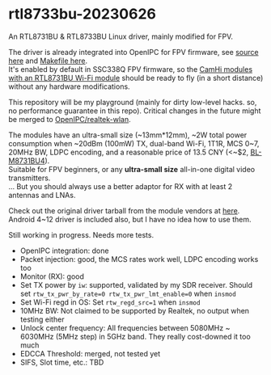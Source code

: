 # rtl8733bu-20230626
An RTL8731BU & RTL8733BU Linux driver, mainly modified for FPV.  

The driver is already integrated into OpenIPC for FPV firmware, see [source here](https://github.com/OpenIPC/realtek-wlan/tree/rtl8733bu_fpv) and [Makefile here](https://github.com/OpenIPC/firmware/commit/c542e4c0b1527e37d725f0c22e6e7d3e6a418ee7).   
It's enabled by default in SSC338Q FPV firmware, so the [CamHi modules with an RTL8731BU Wi-Fi module](https://www.aliexpress.us/item/3256805563698843.html) should be ready to fly (in a short distance) without any hardware modifications.  

This repository will be my playground (mainly for dirty low-level hacks. so, no performance guarantee in this repo). Critical changes in the future might be merged to [OpenIPC/realtek-wlan](https://github.com/OpenIPC/realtek-wlan/tree/rtl8733bu_fpv).  

The modules have an ultra-small size (\~13mm\*12mm), \~2W total power consumption when \~20dBm (100mW) TX, dual-band Wi-Fi, 1T1R, MCS 0~7, 20MHz BW, LDPC encoding, and a reasonable price of 13.5 CNY (<\~$2, [BL-M8731BU4](https://www.b-link.net.cn/product_34_287.html)).  
Suitable for FPV beginners, or any **ultra-small size** all-in-one digital video transmitters.  
... But you should always use a better adaptor for RX with at least 2 antennas and LNAs.  

Check out the original driver tarball from the module vendors at [here](https://github.com/libc0607/rtl8733bu-20230626/blob/c42db387516b28bbd1fde8dca9b57788c046fcd0/RTL8733BU_WiFi_linux_v5.13.0.1-112-g10248f4f3_COEX20230616-330e.20230703.tar.gz).   
Android 4~12 driver is included also, but I have no idea how to use them.   

Still working in progress. Needs more tests.    
 - OpenIPC integration: done
 - Packet injection: good, the MCS rates work well, LDPC encoding works too  
 - Monitor (RX): good   
 - Set TX power by ```iw```: supported, validated by my SDR receiver. Should set ```rtw_tx_pwr_by_rate=0 rtw_tx_pwr_lmt_enable=0``` when ```insmod```
 - Set Wi-Fi regd in OS: Set ```rtw_regd_src=1``` when ```insmod```
 - 10MHz BW: Not claimed to be supported by Realtek, no output when testing either  
 - Unlock center frequency: All frequencies between 5080MHz ~ 6030MHz (5MHz step) in 5GHz band. They really cost-downed it too much  
 - EDCCA Threshold: merged, not tested yet  
 - SIFS, Slot time, etc.: TBD  
